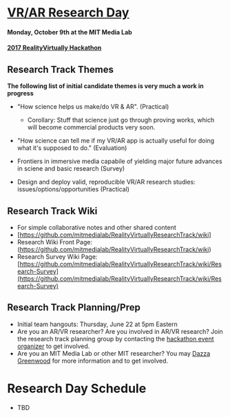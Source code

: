 # [VR/AR Research Day](https://mitmedialab.github.io/RealityVirtuallyResearchTrack)
#### Monday, October 9th at the MIT Media Lab
#### [2017 RealityVirtually Hackathon](http://www.realityvirtuallyhack.com)


## Research Track Themes

**The following list of initial candidate themes is very much a work in progress**

* "How science helps us make/do VR & AR".  (Practical) 
  * Corollary:  Stuff that science just go through proving works, which will become commercial products very soon.

* "How science can tell me if my VR/AR app is actually useful for doing what it's supposed to do."  (Evaluation)

* Frontiers in immersive media capabile of yielding major future advances in sciene and basic research  (Survey)

* Design and deploy valid, reproducible VR/AR research studies: issues/options/opportunities (Practical)


## Research Track Wiki
* For simple collaborative notes and other shared content
* [https://github.com/mitmedialab/RealityVirtuallyResearchTrack/wiki]
* Research Wiki Front Page: (https://github.com/mitmedialab/RealityVirtuallyResearchTrack/wiki)
* Research Survey Wiki Page: [https://github.com/mitmedialab/RealityVirtuallyResearchTrack/wiki/Research-Survey](https://github.com/mitmedialab/RealityVirtuallyResearchTrack/wiki/Research-Survey)

## Research Track Planning/Prep

* Initial team hangouts: Thursday,  June 22 at 5pm Eastern 
* Are you an AR/VR researcher?  Are you involved in AR/VR research?  Join the research track planning group by contacting the [hackathon event organizer](http://www.realityvirtuallyhack.com) to get involved.  
* Are you an MIT Media Lab or other MIT researcher? You may [Dazza Greenwood](http://law.mit.edu/contact) for more information and to get involved.

# Research Day Schedule 
* TBD
